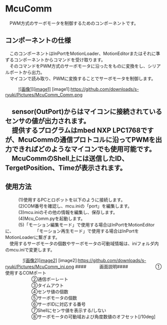McuComm
=======
　PWM方式のサーボモータを制御するためのコンポーネントです。

コンポーネントの仕様
--------------------
　このコンポーネントはInPortをMotionLoader、MotionEditorまたはそれに準ずるコンポーネントからコマンドを受け取ります。  
　そのコマンドをPWM方式のサーボモータに沿ったをものに変換をし、シリアルポートから出力。  
　マイコンで読み取り、PWMに変換することでサーボモータを制御します。  

　　　[![画像1][image1]](https://github.com/downloads/s-ryuki/Pictures/McuComm_Comm.png)
[image1]:https://github.com/downloads/s-ryuki/Pictures/McuComm_Comm.png

　sensor(OutPort)からはマイコンに接続されているセンサの値が出力されます。  
　提供するプログラムはmbed NXP LPC1768ですが、McuCommの通信プロトコルに沿ってPWMを出力できればどのようなマイコンでも使用可能です。  
　McuCommのShell上には送信したID、TergetPosition、Timeが表示されます。  
　  
使用方法
--------
　　　(1)使用するPCとロボットを以下のように接続します。  
　　　(2)COM番号を確認し、mcu.iniの「port」を編集します。  
　　　(3)mcu.iniのその他の情報を編集し、保存します。  
　　　(4)Mcu_Comm.pyを起動します。  
　　　(5)「モーション編集モード」で使用する場合はInPortをMotionEditorに、
　　　　　「モーション再生モード」で使用する場合はInPortをMotionLoaderに繋ぎます。
　  
　使用するサーボモータの個数やサーボモータの可動域情報は、iniフォルダ内のmcu.iniで変更します。  

　　　　[![画像2][image2]](https://github.com/downloads/s-ryuki/Pictures/McuComm_ini.png)
[image2]:https://github.com/downloads/s-ryuki/Pictures/McuComm_ini.png
####　　　画面説明####
　　　　　　①使用するCOMポート  
　　　　　　②通信ボーレート    
　　　　　　③タイムアウト  
　　　　　　④センサ値の個数  
　　　　　　⑤サーボモータの個数  
　　　　　　⑥サーボIDに対応する番号  
　　　　　　⑦Shellにセンサ値を表示する/しない  
　　　　　　⑧サーボモータの可動域および角度数値のオフセット[/10deg]